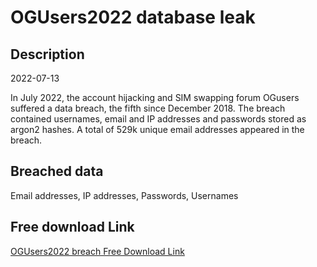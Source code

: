 # OGUsers2022 database leak

## Description

2022-07-13

In July 2022, the account hijacking and SIM swapping forum OGusers suffered a data breach, the fifth since December 2018. The breach contained usernames, email and IP addresses and passwords stored as argon2 hashes. A total of 529k unique email addresses appeared in the breach.

## Breached data

Email addresses, IP addresses, Passwords, Usernames

## Free download Link

[OGUsers2022 breach Free Download Link](https://link-to.net/1229997/707.410781089612/dynamic/?r=aHR0cHM6Ly93d3cubWVkaWFmaXJlLmNvbS92aWV3L0d5VG5CZkdxa3BESFNsYy9vZ3VzZXJzLmNvbS9maWxl)